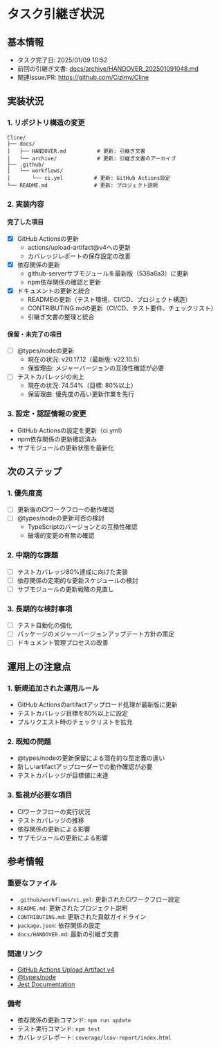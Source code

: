 # タスク引継ぎ状況

## 基本情報

- タスク完了日: 2025/01/09 10:52
- 前回の引継ぎ文書: [docs/archive/HANDOVER_202501091048.md](archive/HANDOVER_202501091048.md)
- 関連Issue/PR: https://github.com/Cizimy/Cline

## 実装状況

### 1. リポジトリ構造の変更
```
Cline/
├── docs/
│   ├── HANDOVER.md          # 更新: 引継ぎ文書
│   └── archive/             # 更新: 引継ぎ文書のアーカイブ
├── .github/
│   └── workflows/
│       └── ci.yml          # 更新: GitHub Actions設定
└── README.md               # 更新: プロジェクト説明
```

### 2. 実装内容
#### 完了した項目
- [x] GitHub Actionsの更新
  - actions/upload-artifact@v4への更新
  - カバレッジレポートの保存設定の改善
- [x] 依存関係の更新
  - github-serverサブモジュールを最新版（538a6a3）に更新
  - npm依存関係の確認と更新
- [x] ドキュメントの更新と統合
  - READMEの更新（テスト環境、CI/CD、プロジェクト構造）
  - CONTRIBUTING.mdの更新（CI/CD、テスト要件、チェックリスト）
  - 引継ぎ文書の整理と統合

#### 保留・未完了の項目
- [ ] @types/nodeの更新
  - 現在の状況: v20.17.12（最新版: v22.10.5）
  - 保留理由: メジャーバージョンの互換性確認が必要
- [ ] テストカバレッジの向上
  - 現在の状況: 74.54%（目標: 80%以上）
  - 保留理由: 優先度の高い更新作業を先行

### 3. 設定・認証情報の変更
- GitHub Actionsの設定を更新（ci.yml）
- npm依存関係の更新確認済み
- サブモジュールの更新状態を最新化

## 次のステップ

### 1. 優先度高
- [ ] 更新後のCIワークフローの動作確認
- [ ] @types/nodeの更新可否の検討
  - TypeScriptのバージョンとの互換性確認
  - 破壊的変更の有無の確認

### 2. 中期的な課題
- [ ] テストカバレッジ80%達成に向けた実装
- [ ] 依存関係の定期的な更新スケジュールの検討
- [ ] サブモジュールの更新戦略の見直し

### 3. 長期的な検討事項
- [ ] テスト自動化の強化
- [ ] パッケージのメジャーバージョンアップデート方針の策定
- [ ] ドキュメント管理プロセスの改善

## 運用上の注意点

### 1. 新規追加された運用ルール
- GitHub Actionsのartifactアップロード処理が最新版に更新
- テストカバレッジ目標を80%以上に設定
- プルリクエスト時のチェックリストを拡充

### 2. 既知の問題
- @types/nodeの更新保留による潜在的な型定義の違い
- 新しいartifactアップローダーでの動作確認が必要
- テストカバレッジが目標値に未達

### 3. 監視が必要な項目
- CIワークフローの実行状況
- テストカバレッジの推移
- 依存関係の更新による影響
- サブモジュールの更新による影響

## 参考情報

### 重要なファイル
- `.github/workflows/ci.yml`: 更新されたCIワークフロー設定
- `README.md`: 更新されたプロジェクト説明
- `CONTRIBUTING.md`: 更新された貢献ガイドライン
- `package.json`: 依存関係の設定
- `docs/HANDOVER.md`: 最新の引継ぎ文書

### 関連リンク
- [GitHub Actions Upload Artifact v4](https://github.com/actions/upload-artifact)
- [@types/node](https://www.npmjs.com/package/@types/node)
- [Jest Documentation](https://jestjs.io/docs/configuration)

### 備考
- 依存関係の更新コマンド: `npm run update`
- テスト実行コマンド: `npm test`
- カバレッジレポート: `coverage/lcov-report/index.html`